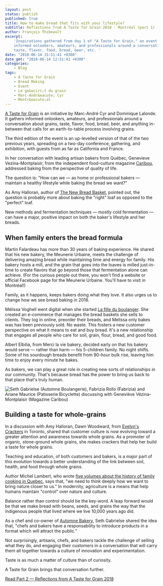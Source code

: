 ```yaml
---
layout: post
status: publish
published: true
title: How to make bread that fits with your lifestyle?
subtitle: Reflections from A Taste for Grain 2018 - Montréal (part 1)
author: François Thibeault
excerpt:
    'Inspirations gathered from day 1 of "A Taste for Grain," an event that gathers
    informed onlookers, amateurs, and professionals around a conversation about grains,
    taste, flavor, food, bread, beer, etc. '
date: "2018-06-14 15:51:41 +0300"
date_gmt: "2018-06-14 12:51:41 +0300"
categories:
    - Blog
tags:
    - A Taste for Grain
    - Bread Making
    - Event
    - Le go&ucirc;t du grain
    - Marc-Andr&eacute; Cyr
    - Montr&eacute;al
---
```


[A Taste for Grain](http://atasteforgrain.ca/) is an initiative by Marc-Andr&eacute; Cyr and Dominique Lalonde. It gathers informed onlookers, amateurs, and professionals around a conversation about grains, taste, flavor, food, bread, beer, and anything in-between that calls for an earth-to-table process involving grains.

The third edition of the event is an up-levelled version of that of the two previous years, spreading on a two-day conference, gathering, and exhibition, with guests from as far as California and France.

In her conversation with leading artisan bakers from Qu&eacute;bec, Genevieve Vezina-Montplaisir, from the independent food-culture magazine [Caribou](https://cariboumag.com/), addressed baking from the perspective of quality of life.

The question is: "How can we &mdash; as home or professional bakers &mdash; maintain a healthy lifestyle while baking the bread we want?"

As Amy Halloran, author of [The New Bread Basket](https://www.chelseagreen.com/product/the-new-bread-basket/), pointed out, the question is probably more about baking the "right" loaf as opposed to the "perfect" loaf.

New methods and fermentation techniques &mdash; mostly cold fermentation &mdash; can have a major, positive impact on both the baker's lifestyle and her breads.

## When family enters the bread formula

Martin Falardeau has more than 30 years of baking experience. He shared that his new bakery, the Meunerie Urbaine, meets the challenge of delivering amazing bread while maintaining time and energy for family. His bakery hosts a mill, and the grain that goes into the loaves is milled just-in-time to create flavors that go beyond those that fermentation alone can achieve. (For the curious people out there, you won't find a website or official Facebook page for the Meunerie Urbaine. You'll have to visit in Montr&eacute;al!)

Family, as it happens, keeps bakers doing what they love. It also urges us to change how we see bread baking in 2018.

M&eacute;lissa Voghell went digital when she started [La fille du boulanger](https://www.lafilleduboulanger.ca/). She created an e-commerce that manages the bread baskets she sells to clients. They log in online, preorder their breads, and Melissa only bakes was has been previously sold. No waste. This fosters a new customer perspective on what it means to eat and buy bread. It's a new relationship that engages all people who care for soil, grain, flour, bread, and good food.

Albert Elbilia, from [](http://www.mercilavie.co/)Merci la vie bakery, decided early on that his bakery would serve &mdash; rather than harm &mdash; his 5-children family. No night shifts. Some of his sourdough breads benefit from 90-hour bulk rise, leaving him time to enjoy every minute he bakes.

As bakers, we can play a great role in creating new sorts of relationships in our community. That's because bread has the power to bring us back to that place that's truly human.

![Seth Gabrielse (Automne Boulangerie), Fabrizia Rollo (Fabrizia) and Ariane Maurice (Patisserie Bicyclette) discussing with Geneviève Vézina-Montplaisir (Magazine Caribou)](/breadmagazine/assets/blog/P1010417.jpg)

## Building a taste for whole-grains

In a discussion with Amy Halloran, Dawn Woodward, from [Evelyn's Crackers](http://evelynscrackers.com/) in Toronto, shared that customer culture is now evolving toward a greater attention and awareness towards whole grains. As a promoter of organic, stone-ground whole grains, she makes crackers that help her build a taste for whole grains.

Teaching and education, of both customers and bakers, is a major part of this evolution towards a better understanding of the link between soil, health, and food through whole grains.

Author Michel Lambert, who wrote [five volumes about the history of family cooking in Quebec](https://leseditionsgid.com/catalogsearch/result/?q=michel+lambert), says that, "we need to think deeply how we want to bring nature closer to us." In modernity, agriculture is a means that help humans maintain "control" over nature and culture.

Balance rather than control should be the key-word. A leap forward would be that we make bread with beans, seeds, and grains the way that the indigenous people that lived where we live 10,000 years ago did.

As a chef and co-owner of [Automne Bakery](https://www.automneboulangerie.com/), Seth Gabrielse shared the idea that, "chefs and bakers have a responsability to introduce products in a format which will attract the public."

Not surprisingly, artisans, chefs, and bakers tackle the challenge of selling what they do, and engaging their customers in a conversation that will carry them all together towards a culture of innovation and experimentation.

Taste is as much a matter of culture than of curiosity.

A Taste for Grain brings that conversation further.

[Read Part 2 &mdash; Reflections from A Taste for Grain 2018](http://bread-magazine.com/taste-for-grain-earth-to-hearth-art-of-connections/")
